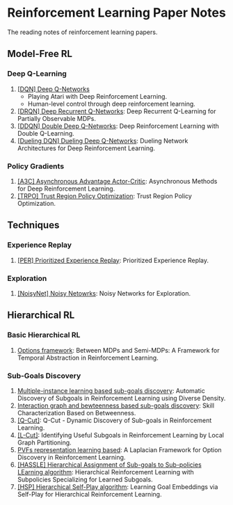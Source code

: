 # Reinforcement Learning Paper Notes

The reading notes of reinforcement learning papers.

## Model-Free RL

### Deep Q-Learning

1. [[DQN] Deep Q-Networks](./Model-Free%20RL/Deep%20Q-Learning/1-DQN.md)
    * Playing Atari with Deep Reinforcement Learning.
    * Human-level control through deep reinforcement learning.
2. [[DRQN] Deep Recurrent Q-Networks](./Model-Free%20RL/Deep%20Q-Learning/2-DRQN.md): Deep Recurrent Q-Learning for Partially Observable MDPs.
3. [[DDQN] Double Deep Q-Networks](./Model-Free%20RL/Deep%20Q-Learning/3-DDQN.md): Deep Reinforcement Learning with Double Q-Learning.
4. [[Dueling DQN] Dueling Deep Q-Networks](./Model-Free%20RL/Deep%20Q-Learning/4-Dueling%20DQN.md): Dueling Network Architectures for Deep Reinforcement Learning.

### Policy Gradients

1. [[A3C] Asynchronous Advantage Actor-Critic](./Model-Free%20RL/Policy%20Gradients/1-A3C.md): Asynchronous Methods for Deep Reinforcement Learning.
2. [[TRPO] Trust Region Policy Optimization](./Model-Free%20RL/Policy%20Gradients/2-TRPO.md): Trust Region Policy Optimization.


## Techniques

### Experience Replay

1. [[PER] Prioritized Experience Replay](./Techniques/Experience%20Replay/1-PER.md): Prioritized Experience Replay.

### Exploration

1. [[NoisyNet] Noisy Netowrks](./Techniques/Exploration/1-NoisyNet.md): Noisy Networks for Exploration.

## Hierarchical RL

### Basic Hierarchical RL

1. [Options framework](./Herarchical%20RL/Basic%20HRL/1-options.md): Between MDPs and Semi-MDPs: A Framework for Temporal Abstraction in Reinforcement Learning.

### Sub-Goals Discovery

1. [Multiple-instance learning based sub-goals discovery](./Herarchical%20RL/Sub-Goals%20Discovery/1-Multiple-Instance.md): Automatic Discovery of Subgoals in Reinforcement Learning using Diverse Density.
2. [Interaction graph and bewteenness based sub-goals discovery](./Herarchical%20RL/Sub-Goals%20Discovery/2-Betweenness%20Based.md): Skill Characterization Based on Betweenness.
3. [[Q-Cut]](./Herarchical%20RL/Sub-Goals%20Discovery/3-Q-Cut.md): Q-Cut - Dynamic Discovery of Sub-goals in Reinforcement Learning.
4. [[L-Cut]](./Herarchical%20RL/Sub-Goals%20Discovery/4-L-Cut.md): Identifying Useful Subgoals in Reinforcement Learning by Local Graph Partitioning.
5. [PVFs representation learning based](./Herarchical%20RL/Sub-Goals%20Discovery/5-PVFs.md): A Laplacian Framework for Option Discovery in Reinforcement Learning.
6. [[HASSLE] Hierarchical Assignment of Sub-goals to Sub-policies LEarning algorithm](Herarchical%20RL/Sub-Goals%20Discovery/6-HASSLE.md): Hierarchical Reinforcement Learning with Subpolicies Specializing for Learned Subgoals.
7. [[HSP] Hierarchical Self-Play algorithm](./Herarchical%20RL/Sub-Goals%20Discovery/7-HSP.md): Learning Goal Embeddings via Self-Play for Hierarchical Reinforcement Learning.